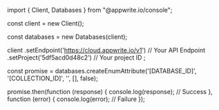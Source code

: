 import { Client,  Databases } from "@appwrite.io/console";

const client = new Client();

const databases = new Databases(client);

client
    .setEndpoint('https://cloud.appwrite.io/v1') // Your API Endpoint
    .setProject('5df5acd0d48c2') // Your project ID
;

const promise = databases.createEnumAttribute('[DATABASE_ID]', '[COLLECTION_ID]', '', [], false);

promise.then(function (response) {
    console.log(response); // Success
}, function (error) {
    console.log(error); // Failure
});